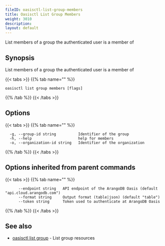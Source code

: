 ```yaml
---
fileID: oasisctl-list-group-members
title: Oasisctl List Group Members
weight: 3010
description: 
layout: default
---
```

List members of a group the authenticated user is a member of

## Synopsis

List members of a group the authenticated user is a member of

{{< tabs >}}
{{% tab name="" %}}
```
oasisctl list group members [flags]
```
{{% /tab %}}
{{< /tabs >}}

## Options

{{< tabs >}}
{{% tab name="" %}}
```
  -g, --group-id string          Identifier of the group
  -h, --help                     help for members
  -o, --organization-id string   Identifier of the organization
```
{{% /tab %}}
{{< /tabs >}}

## Options inherited from parent commands

{{< tabs >}}
{{% tab name="" %}}
```
      --endpoint string   API endpoint of the ArangoDB Oasis (default "api.cloud.arangodb.com")
      --format string     Output format (table|json) (default "table")
      --token string      Token used to authenticate at ArangoDB Oasis
```
{{% /tab %}}
{{< /tabs >}}

## See also

* [oasisctl list group](oasisctl-list-group)	 - List group resources

